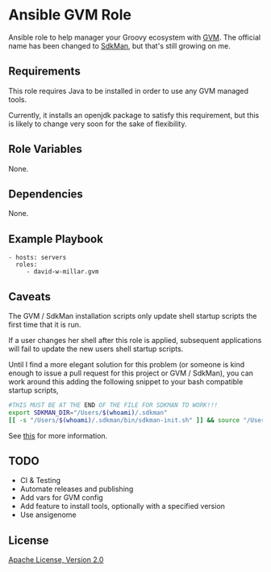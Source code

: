 # Ansible GVM Role

Ansible role to help manager your Groovy ecosystem with [GVM](http://gvmtool.net).
The official name has been changed to [SdkMan](http://sdkman.io), but that's still growing on me.

## Requirements

This role requires Java to be installed in order to use any GVM managed tools.

Currently, it installs an openjdk package to satisfy this requirement,
but this is likely to change very soon for the sake of flexibility.

## Role Variables

None.

## Dependencies

None.

## Example Playbook

    - hosts: servers
      roles:
         - david-w-millar.gvm

## Caveats

The GVM / SdkMan installation scripts only update shell startup scripts the first time that it is run.

If a user changes her shell after this role is applied, subsequent applications will fail
to update the new users shell startup scripts.

Until I find a more elegant solution for this problem
(or someone is kind enough to issue a pull request for this project or GVM / SdkMan),
you can work around this adding the following snippet to your bash compatible startup scripts,

```bash
#THIS MUST BE AT THE END OF THE FILE FOR SDKMAN TO WORK!!!
export SDKMAN_DIR="/Users/$(whoami)/.sdkman"
[[ -s "/Users/$(whoami)/.sdkman/bin/sdkman-init.sh" ]] && source "/Users/$(whoami)/.sdkman/bin/sdkman-init.sh"

```

See [this](https://github.com/sdkman/sdkman-cli/blob/master/src/main/bash/install.sh#L112) for more information.

## TODO

* CI & Testing
* Automate releases and publishing
* Add vars for GVM config
* Add feature to install tools, optionally with a specified version
* Use ansigenome

## License

[Apache License, Version 2.0](http://www.apache.org/licenses/LICENSE-2.0.html)


